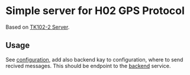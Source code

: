 # Simple server for H02 GPS Protocol

Based on [TK102-2 Server](https://github.com/marck0z/gps_tk102-2).

## Usage

See [configuration](https://github.com/marck0z/gps_tk102-2#configuration), add also backend kay to configuration, where to send recived messages. This should be endpoint to the [backend](../backend) service.